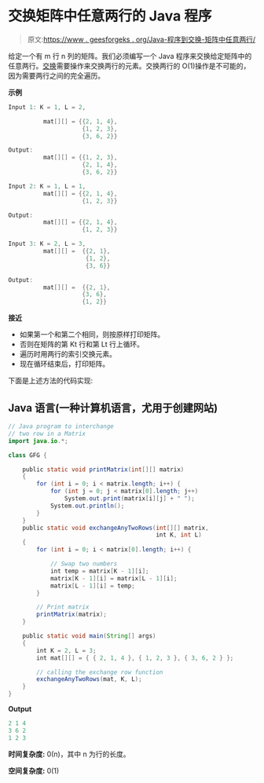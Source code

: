 # 交换矩阵中任意两行的 Java 程序

> 原文:[https://www . geesforgeks . org/Java-程序到交换-矩阵中任意两行/](https://www.geeksforgeeks.org/java-program-to-interchange-any-two-rows-in-the-matrix/)

给定一个有 m 行 n 列的矩阵。我们必须编写一个 Java 程序来交换给定矩阵中的任意两行。[交换](https://www.geeksforgeeks.org/java-program-to-swap-two-variables/)需要操作来交换两行的元素。交换两行的 O(1)操作是不可能的，因为需要两行之间的完全遍历。

**示例**

```java
Input 1: K = 1, L = 2,

          mat[][] = {{2, 1, 4},
                     {1, 2, 3},  
                     {3, 6, 2}}

Output: 
          mat[][] = {{1, 2, 3},
                     {2, 1, 4},  
                     {3, 6, 2}}

Input 2: K = 1, L = 1,
          mat[][] = {{2, 1, 4},
                     {1, 2, 3}} 

Output: 
          mat[][] = {{2, 1, 4},
                     {1, 2, 3}}   

Input 3: K = 2, L = 3,
          mat[][] =  {{2, 1},
                      {1, 2},  
                      {3, 6}}

Output: 
          mat[][] =  {{2, 1},
                     {3, 6},  
                     {1, 2}}
```

**接近**

*   如果第一个和第二个相同，则按原样打印矩阵。
*   否则在矩阵的第 Kt 行和第 Lt 行上循环。
*   遍历时用两行的索引交换元素。
*   现在循环结束后，打印矩阵。

下面是上述方法的代码实现:

## Java 语言(一种计算机语言，尤用于创建网站)

```java
// Java program to interchange
// two row in a Matrix
import java.io.*;

class GFG {

    public static void printMatrix(int[][] matrix)
    {
        for (int i = 0; i < matrix.length; i++) {
            for (int j = 0; j < matrix[0].length; j++)
                System.out.print(matrix[i][j] + " ");
            System.out.println();
        }
    }
    public static void exchangeAnyTwoRows(int[][] matrix,
                                          int K, int L)
    {
        for (int i = 0; i < matrix[0].length; i++) {

            // Swap two numbers
            int temp = matrix[K - 1][i];
            matrix[K - 1][i] = matrix[L - 1][i];
            matrix[L - 1][i] = temp;
        }

        // Print matrix
        printMatrix(matrix);
    }

    public static void main(String[] args)
    {
        int K = 2, L = 3;
        int mat[][] = { { 2, 1, 4 }, { 1, 2, 3 }, { 3, 6, 2 } };

        // calling the exchange row function
        exchangeAnyTwoRows(mat, K, L);
    }
}
```

**Output**

```java
2 1 4 
3 6 2 
1 2 3 
```

**时间复杂度:** 0(n)，其中 n 为行的长度。

**空间复杂度:** 0(1)